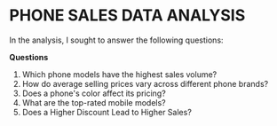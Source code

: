 # PHONE SALES DATA ANALYSIS

In the analysis, I sought to answer the following questions:

**Questions**
1. Which phone models have the highest sales volume?
2. How do average selling prices vary across different phone brands?
3. Does a phone's color affect its pricing?
4. What are the top-rated mobile models?
5. Does a Higher Discount Lead to Higher Sales?
